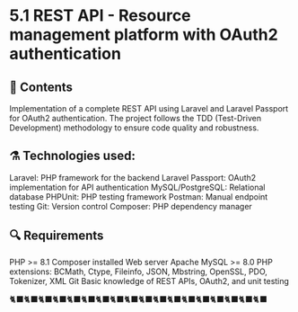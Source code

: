 # 5.1 REST API - Resource management platform with OAuth2 authentication
## 📖 Contents
Implementation of a complete REST API using Laravel and Laravel Passport for OAuth2 authentication. The project follows the TDD (Test-Driven Development) methodology to ensure code quality and robustness.

## ⚗️ Technologies used:
Laravel: PHP framework for the backend
Laravel Passport: OAuth2 implementation for API authentication
MySQL/PostgreSQL: Relational database
PHPUnit: PHP testing framework
Postman: Manual endpoint testing
Git: Version control
Composer: PHP dependency manager

## 🔍 Requirements
PHP >= 8.1
Composer installed
Web server Apache
MySQL >= 8.0
PHP extensions: BCMath, Ctype, Fileinfo, JSON, Mbstring, OpenSSL, PDO, Tokenizer, XML
Git
Basic knowledge of REST APIs, OAuth2, and unit testing

🐈‍⬛🐈‍⬛🐈‍⬛🐈‍⬛🐈‍⬛🐈‍⬛🐈‍⬛🐈‍⬛🐈‍⬛🐈‍⬛🐈‍⬛🐈‍⬛🐈‍⬛🐈‍⬛🐈‍⬛🐈‍⬛🐈‍⬛🐈‍⬛